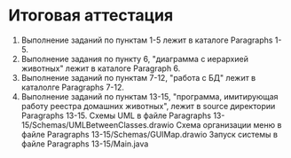 # Итоговая аттестация

1. Выполнение заданий по пунктам 1-5 лежит в каталоге Paragraphs 1-5.
2. Выполнение задания по пункту 6, "диаграмма с иерархией животных" лежит в каталоге Paragraph 6.
3. Выполнение заданий по пунктам 7-12, "работа с БД" лежит в каталолге Paragraphs 7-12.
4. Выполнение заданий по пунктам 13-15, "программа, имитирующая работу реестра домашних животных", лежит в source директории Paragraphs 13-15.
   Схемы UML в файле Paragraphs 13-15/Schemas/UMLBetweenClasses.drawio
   Схема организации меню в файле Paragraphs 13-15/Schemas/GUIMap.drawio
   Запуск системы в файле Paragraphs 13-15/Main.java